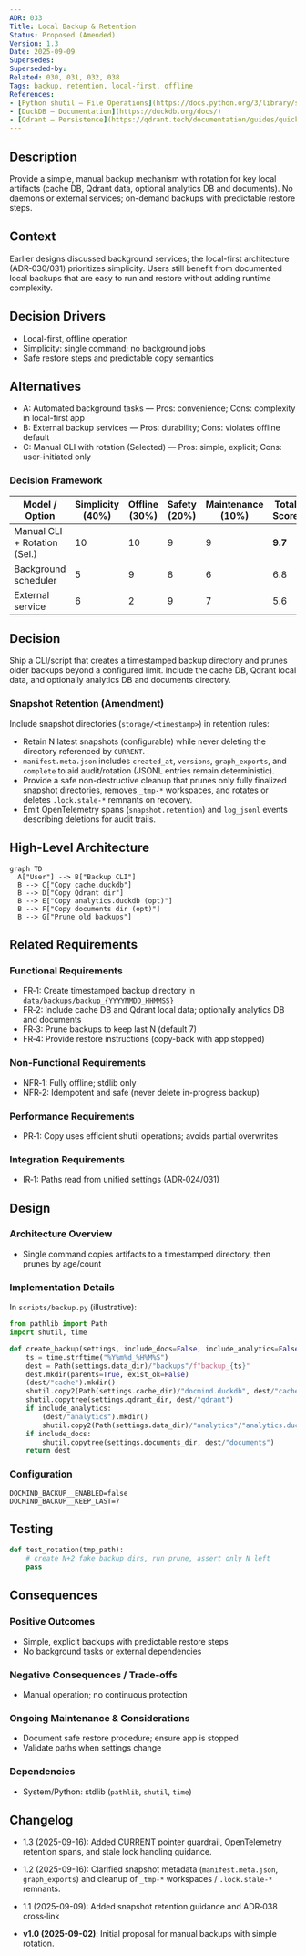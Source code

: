 ```yaml
---
ADR: 033
Title: Local Backup & Retention
Status: Proposed (Amended)
Version: 1.3
Date: 2025-09-09
Supersedes:
Superseded-by:
Related: 030, 031, 032, 038
Tags: backup, retention, local-first, offline
References:
- [Python shutil — File Operations](https://docs.python.org/3/library/shutil.html)
- [DuckDB — Documentation](https://duckdb.org/docs/)
- [Qdrant — Persistence](https://qdrant.tech/documentation/guides/quick_start/#persistence)
---
```


## Description

Provide a simple, manual backup mechanism with rotation for key local artifacts (cache DB, Qdrant data, optional analytics DB and documents). No daemons or external services; on-demand backups with predictable restore steps.

## Context

Earlier designs discussed background services; the local-first architecture (ADR‑030/031) prioritizes simplicity. Users still benefit from documented local backups that are easy to run and restore without adding runtime complexity.

## Decision Drivers

- Local-first, offline operation
- Simplicity: single command; no background jobs
- Safe restore steps and predictable copy semantics

## Alternatives

- A: Automated background tasks — Pros: convenience; Cons: complexity in local-first app
- B: External backup services — Pros: durability; Cons: violates offline default
- C: Manual CLI with rotation (Selected) — Pros: simple, explicit; Cons: user-initiated only

### Decision Framework

| Model / Option                 | Simplicity (40%) | Offline (30%) | Safety (20%) | Maintenance (10%) | Total Score | Decision      |
| ------------------------------ | ---------------- | ------------- | ------------ | ----------------- | ----------- | ------------- |
| Manual CLI + Rotation (Sel.)   | 10               | 10            | 9            | 9                 | **9.7**     | ✅ Selected    |
| Background scheduler           | 5                | 9             | 8            | 6                 | 6.8         | Rejected      |
| External service               | 6                | 2             | 9            | 7                 | 5.6         | Rejected      |

## Decision

Ship a CLI/script that creates a timestamped backup directory and prunes older backups beyond a configured limit. Include the cache DB, Qdrant local data, and optionally analytics DB and documents directory.

### Snapshot Retention (Amendment)

Include snapshot directories (`storage/<timestamp>`) in retention rules:

- Retain N latest snapshots (configurable) while never deleting the directory referenced by `CURRENT`.
- `manifest.meta.json` includes `created_at`, `versions`, `graph_exports`, and `complete` to aid audit/rotation (JSONL entries remain deterministic).
- Provide a safe non-destructive cleanup that prunes only fully finalized snapshot directories, removes `_tmp-*` workspaces, and rotates or deletes `.lock.stale-*` remnants on recovery.
- Emit OpenTelemetry spans (`snapshot.retention`) and `log_jsonl` events describing deletions for audit trails.

## High-Level Architecture

```mermaid
graph TD
  A["User"] --> B["Backup CLI"]
  B --> C["Copy cache.duckdb"]
  B --> D["Copy Qdrant dir"]
  B --> E["Copy analytics.duckdb (opt)"]
  B --> F["Copy documents dir (opt)"]
  B --> G["Prune old backups"]
```

## Related Requirements

### Functional Requirements

- FR‑1: Create timestamped backup directory in `data/backups/backup_{YYYYMMDD_HHMMSS}`
- FR‑2: Include cache DB and Qdrant local data; optionally analytics DB and documents
- FR‑3: Prune backups to keep last N (default 7)
- FR‑4: Provide restore instructions (copy-back with app stopped)

### Non-Functional Requirements

- NFR‑1: Fully offline; stdlib only
- NFR‑2: Idempotent and safe (never delete in-progress backup)

### Performance Requirements

- PR‑1: Copy uses efficient shutil operations; avoids partial overwrites

### Integration Requirements

- IR‑1: Paths read from unified settings (ADR‑024/031)

## Design

### Architecture Overview

- Single command copies artifacts to a timestamped directory, then prunes by age/count

### Implementation Details

In `scripts/backup.py` (illustrative):

```python
from pathlib import Path
import shutil, time

def create_backup(settings, include_docs=False, include_analytics=False):
    ts = time.strftime("%Y%m%d_%H%M%S")
    dest = Path(settings.data_dir)/"backups"/f"backup_{ts}"
    dest.mkdir(parents=True, exist_ok=False)
    (dest/"cache").mkdir()
    shutil.copy2(Path(settings.cache_dir)/"docmind.duckdb", dest/"cache"/"docmind.duckdb")
    shutil.copytree(settings.qdrant_dir, dest/"qdrant")
    if include_analytics:
        (dest/"analytics").mkdir()
        shutil.copy2(Path(settings.data_dir)/"analytics"/"analytics.duckdb", dest/"analytics"/"analytics.duckdb")
    if include_docs:
        shutil.copytree(settings.documents_dir, dest/"documents")
    return dest
```

### Configuration

```env
DOCMIND_BACKUP__ENABLED=false
DOCMIND_BACKUP__KEEP_LAST=7
```

## Testing

```python
def test_rotation(tmp_path):
    # create N+2 fake backup dirs, run prune, assert only N left
    pass
```

## Consequences

### Positive Outcomes

- Simple, explicit backups with predictable restore steps
- No background tasks or external dependencies

### Negative Consequences / Trade-offs

- Manual operation; no continuous protection

### Ongoing Maintenance & Considerations

- Document safe restore procedure; ensure app is stopped
- Validate paths when settings change

### Dependencies

- System/Python: stdlib (`pathlib`, `shutil`, `time`)

## Changelog

- 1.3 (2025-09-16): Added CURRENT pointer guardrail, OpenTelemetry retention spans, and stale lock handling guidance.
- 1.2 (2025-09-16): Clarified snapshot metadata (`manifest.meta.json`, `graph_exports`) and cleanup of `_tmp-*` workspaces / `.lock.stale-*` remnants.
- 1.1 (2025-09-09): Added snapshot retention guidance and ADR‑038 cross‑link

- **v1.0 (2025-09-02)**: Initial proposal for manual backups with simple rotation.
